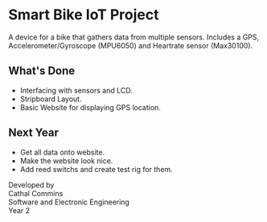 # Smart Bike IoT Project

A device for a bike that gathers data from multiple sensors. Includes a GPS, Accelerometer/Gyroscope (MPU6050) and Heartrate sensor (Max30100).

## What's Done
 - Interfacing with sensors and LCD.
 - Stripboard Layout.
 - Basic Website for displaying GPS location.

## Next Year
 - Get all data onto website.
 - Make the website look nice.
 - Add reed switchs and create test rig for them.


Developed by\
Cathal Commins\
Software and Electronic Engineering\
Year 2
